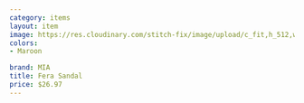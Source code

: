```yaml
---
category: items
layout: item
image: https://res.cloudinary.com/stitch-fix/image/upload/c_fit,h_512,w_512/v1662086578/cuiazy97pgz0zieovwok
colors: 
- Maroon

brand: MIA
title: Fera Sandal
price: $26.97
---
```

